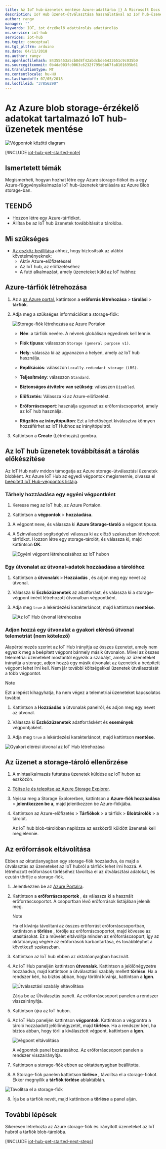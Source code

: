 ```yaml
---
title: Az IoT hub-üzenetek mentése Azure-adattárba |} A Microsoft Docs
description: IoT Hub üzenet-útválasztása használatával az IoT hub-üzenetek mentése az Azure blob storage. Az IoT hub-üzenetek tartalmaz információkat, például érzékelőktől kapott adatok, IoT-eszközök által küldött.
author: rangv
manager: ''
keywords: IOT, iot érzékelő adattárolás adattárolás
ms.service: iot-hub
services: iot-hub
ms.topic: conceptual
ms.tgt_pltfrm: arduino
ms.date: 04/11/2018
ms.author: rangv
ms.openlocfilehash: 84355453a5cb8d8f42abdcbde5432651c9c035b0
ms.sourcegitcommit: 0b4da003fc0063c6232f795d6b67fa8101695b61
ms.translationtype: MT
ms.contentlocale: hu-HU
ms.lasthandoff: 07/05/2018
ms.locfileid: "37856290"
---
```

# <a name="save-iot-hub-messages-that-contain-sensor-data-to-your-azure-blob-storage"></a>Az Azure blob storage-érzékelő adatokat tartalmazó IoT hub-üzenetek mentése

![Végpontok közötti diagram](./media/iot-hub-store-data-in-azure-table-storage/1_route-to-storage.png)

[!INCLUDE [iot-hub-get-started-note](../../includes/iot-hub-get-started-note.md)]

## <a name="what-you-learn"></a>Ismertetett témák

Megismerheti, hogyan hozhat létre egy Azure storage-fiókot és a egy Azure-függvényalkalmazás IoT hub-üzenetek tárolására az Azure Blob storage-ban.

## <a name="what-you-do"></a>TEENDŐ

- Hozzon létre egy Azure-tárfiókot.
- Állítsa be az IoT hub üzenetek továbbítását a tárolóba.

## <a name="what-you-need"></a>Mi szükséges

- [Az eszköz beállítása](iot-hub-raspberry-pi-kit-node-get-started.md) ahhoz, hogy biztosítsák az alábbi követelményeknek:
  - Aktív Azure-előfizetéssel
  - Az IoT hub, az előfizetéséhez 
  - A futó alkalmazást, amely üzeneteket küld az IoT hubhoz

## <a name="create-an-azure-storage-account"></a>Azure-tárfiók létrehozása

1. Az a [az Azure portal](https://portal.azure.com/), kattintson a **erőforrás létrehozása** > **tárolási** > **tárfiók**.

2. Adja meg a szükséges információkat a storage-fiók:

   ![Storage-fiók létrehozása az Azure Portalon](./media/iot-hub-store-data-in-azure-table-storage/1_azure-portal-create-storage-account.png)

   * **Név**: a tárfiók nevére. A névnek globálisan egyedinek kell lennie.

   * **Fiók típusa**: válasszon `Storage (general purpose v1)`.

   * **Hely**: válassza ki az ugyanazon a helyen, amely az IoT hub használja.

   * **Replikációs**: válasszon `Locally-redundant storage (LRS)`.

   * **Teljesítmény**: válasszon `Standard`.

   * **Biztonságos átvitelre van szükség**: válasszon `Disabled`.

   * **Előfizetés**: Válassza ki az Azure-előfizetést.

   * **Erőforráscsoport**: használja ugyanazt az erőforráscsoportot, amely az IoT hub használja.

   * **Rögzítés az irányítópulton**: Ezt a lehetőséget kiválasztva könnyen hozzáférhet az IoT Hubhoz az irányítópultról.

3. Kattintson a **Create** (Létrehozás) gombra.

## <a name="prepare-your-iot-hub-to-route-messages-to-storage"></a>Az IoT hub üzenetek továbbítását a tárolás előkészítése

Az IoT Hub natív módon támogatja az Azure storage-útválasztási üzenetek blobként. Az Azure IoT Hub az egyedi végpontok megismernie, olvassa el [beépített IoT Hub-végpontok listája](https://docs.microsoft.com/azure/iot-hub/iot-hub-devguide-endpoints#custom-endpoints).

### <a name="add-storage-as-a-custom-endpoint"></a>Tárhely hozzáadása egy egyéni végpontként

1. Keresse meg az IoT hub, az Azure Portalon. 

2. Kattintson a **végpontok** > **hozzáadása**. 

3. A végpont neve, és válassza ki **Azure Storage-tároló** a végpont típusa. 

4. A Színválasztó segítségével válassza ki az előző szakaszban létrehozott tárfiókot. Hozzon létre egy storage-tárolót, és válassza ki, majd kattintson **OK**.

   ![Egyéni végpont létrehozásához az IoT hubon](./media/iot-hub-store-data-in-azure-table-storage/2_custom-storage-endpoint.png)

### <a name="add-a-route-to-route-data-to-storage"></a>Egy útvonalat az útvonal-adatok hozzáadása a tárolóhoz

1. Kattintson a **útvonalak** > **Hozzáadás** , és adjon meg egy nevet az útvonal. 

2. Válassza ki **Eszközüzenetek** az adatforrást, és válassza ki a storage-végpont imént létrehozott útvonalban végpontként. 

3. Adja meg `true` a lekérdezési karakterláncot, majd kattintson **mentése**.

   ![Az IoT Hub útvonal létrehozása](./media/iot-hub-store-data-in-azure-table-storage/3_create-route.png)
  
### <a name="add-a-route-for-hot-path-telemetry-optional"></a>Adjon hozzá egy útvonalat a gyakori elérésű útvonal telemetriát (nem kötelező)

Alapértelmezés szerint az IoT Hub irányítja az összes üzenetet, amely nem egyezik meg a beépített végpont bármely másik útvonalon. Mivel az összes telemetriai üzeneteket mostantól egyezik a szabályt, amely az üzeneteket irányítja a storage, adjon hozzá egy másik útvonalat az üzenetek a beépített végpont lehet írni kell. Nem jár további költségekkel üzenetek útválasztását a több végpontot.

> [!NOTE]
> Ezt a lépést kihagyhatja, ha nem végez a telemetriai üzeneteket kapcsolatos további.

1. Kattintson a **Hozzáadás** a útvonalak panelről, és adjon meg egy nevet az útvonal. 

2. Válassza ki **Eszközüzenetek** adatforrásként és **események** végpontjaként. 

3. Adja meg `true` a lekérdezési karakterláncot, majd kattintson **mentése**.

  ![Gyakori elérési útvonal az IoT Hub létrehozása](./media/iot-hub-store-data-in-azure-table-storage/4_hot-path-route.png)

## <a name="verify-your-message-in-your-storage-container"></a>Az üzenet a storage-tároló ellenőrzése

1. A mintaalkalmazás futtatása üzenetek küldése az IoT hubon az eszközön.

2. [Töltse le és telepítse az Azure Storage Explorer](http://storageexplorer.com/).

3. Nyissa meg a Storage Explorerben, kattintson a **Azure-fiók hozzáadása** > **jelentkezzen be a**, majd jelentkezzen be Azure-fiókjába.

4. Kattintson az Azure-előfizetés > **Tárfiókok** > a tárfiók > **Blobtárolók** > a tárolót.

   Az IoT hub blob-tárolóban naplózza az eszközről küldött üzenetek kell megjelennie.

## <a name="clean-up-resources"></a>Az erőforrások eltávolítása 

Ebben az oktatóanyagban egy storage-fiók hozzáadva, és majd a útválasztás az üzeneteket az IoT hubról a tárfiók lehet írni hozzá. A létrehozott erőforrások törléséhez távolítsa el az útválasztási adatokat, és ezután törölje a storage-fiók. 

1. Jelentkezzen be az [Azure Portalra](https://portal.azure.com).

2. Kattintson a **erőforráscsoportok** , és válassza ki a használt erőforráscsoportot. A csoportban lévő erőforrások listájában jelenik meg. 

   > [!NOTE]
   > Ha el kívánja távolítani az összes erőforrást erőforráscsoportban, kattintson a **törlése** , törölje az erőforráscsoportot, majd kövesse az utasításokat. Ez a művelet eltávolítja minden az erőforráscsoport, így az oktatóanyag végére az erőforrások karbantartása, és továbbléphet a következő szakaszban.

3. Kattintson az IoT hub ebben az oktatóanyagban használt. 

4. Az IoT Hub paneljén kattintson **útvonalak**. Kattintson a jelölőnégyzetre hozzáadva, majd kattintson a útválasztási szabály mellett **törlése**. Ha a rendszer kéri, ha biztos abban, hogy törölni kívánja, kattintson a **Igen**.

   ![Útválasztási szabály eltávolítása](./media/iot-hub-store-data-in-azure-table-storage/cleanup-remove-routing.png)

   Zárja be az Útválasztás panelt. Az erőforráscsoport panelen a rendszer visszairányítja.

5. Kattintson újra az IoT hubon. 

6. Az IoT Hub paneljén kattintson **végpontok**. Kattintson a végpontra a tároló hozzáadott jelölőnégyzetét, majd **törlése**. Ha a rendszer kéri, ha biztos abban, hogy törli a kiválasztott végpont, kattintson a **Igen**.

    ![Végpont eltávolítása](./media/iot-hub-store-data-in-azure-table-storage/cleanup-remove-endpoint.png)

    A végpontok panel bezárásához. Az erőforráscsoport panelen a rendszer visszairányítja. 

7.  Kattintson a storage-fiók ebben az oktatóanyagban beállította. 

8.  A Storage-fiók panelen kattintson **törlése** , távolítsa el a storage-fiókot. Ekkor megnyílik a **tárfiók törlése** ablaktáblán.

   ![Távolítsa el a storage-fiók](./media/iot-hub-store-data-in-azure-table-storage/cleanup-remove-storageaccount.png)

8.  Írja be a tárfiók nevét, majd kattintson a **törlése** a panel alján. 

## <a name="next-steps"></a>További lépések

Sikeresen létrehozta az Azure storage-fiók és irányított üzeneteket az IoT hubról a tárfiók blob-tárolóba.

[!INCLUDE [iot-hub-get-started-next-steps](../../includes/iot-hub-get-started-next-steps.md)]
